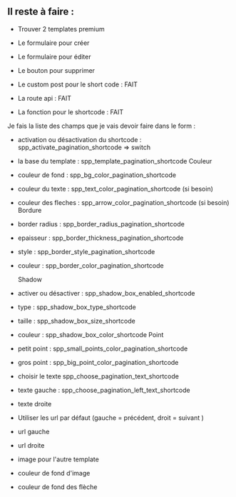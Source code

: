 ## Il reste à faire : 
- Trouver 2 templates premium


- Le formulaire pour créer
- Le formulaire pour éditer
- Le bouton pour supprimer


- Le custom post pour le short code : FAIT
- La route api : FAIT
- La fonction pour le shortcode : FAIT


Je fais la liste des champs que je vais devoir faire dans le form :
- activation ou désactivation du shortcode : spp_activate_pagination_shortcode => switch
- la base du template : spp_template_pagination_shortcode
    Couleur
- couleur de fond : spp_bg_color_pagination_shortcode
- couleur du texte : spp_text_color_pagination_shortcode (si besoin)
- couleur des fleches : spp_arrow_color_pagination_shortcode  (si besoin)
    Bordure
- border radius : spp_border_radius_pagination_shortcode
- epaisseur : spp_border_thickness_pagination_shortcode
- style : spp_border_style_pagination_shortcode
- couleur : spp_border_color_pagination_shortcode

    Shadow 
- activer ou désactiver : spp_shadow_box_enabled_shortcode
- type : spp_shadow_box_type_shortcode
- taille : spp_shadow_box_size_shortcode
- couleur : spp_shadow_box_color_shortcode
    Point
- petit point : spp_small_points_color_pagination_shortcode
- gros point : spp_big_point_color_pagination_shortcode



- choisir le texte spp_choose_pagination_text_shortcode
- texte gauche : spp_choose_pagination_left_text_shortcode
- texte droite

- Utiliser les url par défaut (gauche = précédent, droit = suivant )
- url gauche
- url droite


- image pour l'autre template
- couleur de fond d'image
- couleur de fond des flèche